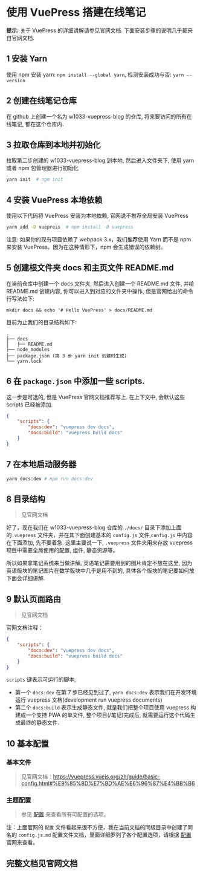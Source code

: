 # 使用 VuePress 搭建在线笔记

**提示:** 关于 VuePress 的详细讲解请参见官网文档. 下面安装步骤的说明几乎都来自官网文档.

## 1 安装 Yarn
使用 npm 安装 yarn: `npm install --global yarn`, 检测安装成功与否: `yarn --version`

## 2 创建在线笔记仓库

在 github 上创建一个名为 w1033-vuepress-blog 的仓库, 将来要访问的所有在线笔记, 都在这个仓库内.

## 3 拉取仓库到本地并初始化

拉取第二步创建的 w1033-vuepress-blog 到本地, 然后进入文件夹下, 使用 yarn 或者 npm 包管理器进行初始化

```sh
yarn init  # npm init
```
## 4 安装 VuePress 本地依赖
使用以下代码将 VuePress 安装为本地依赖, 官网说不推荐全局安装 VuePress
```sh
yarn add -D vuepress  # npm install -D vuepress
```
注意: 如果你的现有项目依赖了 webpack 3.x，我们推荐使用 Yarn 而不是 npm 来安装 VuePress。因为在这种情形下，npm 会生成错误的依赖树。

## 5 创建根文件夹 docs 和主页文件 README.md

在当前仓库中创建一个 docs 文件夹, 然后进入创建一个 README.md 文件, 并给 README.md 创建内容, 你可以进入到对应的文件夹中操作, 但是官网给出的命令行写法如下:
```shell
mkdir docs && echo '# Hello VuePress' > docs/README.md
```
目前为止我们的目录结构如下:
```
.
├── docs
│   ├── README.md
├── node_modules
├── package.json (第 3 步 yarn init 创建时生成)
└── yarn.lock
```

## 6 在 `package.json` 中添加一些 scripts. 

这一步是可选的, 但是 VuePress 官网文档推荐写上. 在上下文中, 会默认这些 scripts 已经被添加.
```json
{
    "scripts": {
        "docs:dev": "vuepress dev docs",
        "docs:build": "vuepress build docs"
    }
}
```

## 7 在本地启动服务器
```sh
yarn docs:dev # npm run docs:dev
```

## 8 目录结构

> 见官网文档

好了，现在我们在 w1033-vuepress-blog 仓库的 `./docs/` 目录下添加上面的`.vuepress` 文件夹，并在其下面创建基本的 `config.js` 文件,`config.js` 中内容在下面添加, 先不要着急. 这里主要说一下, `.vuepress` 文件夹用来存放 vuepress 项目中需要全局使用的配置, 组件, 静态资源等。

所以如果拿笔记系统来当做讲解, 英语笔记需要用到的图片肯定不放在这里, 因为英语版块的笔记图片在数学版块中几乎是用不到的, 具体各个版块的笔记要如何放下面会详细讲解.

## 9 默认页面路由
> 见官网文档 

官网文档注释：
```json
{
    "scripts": {
        "docs:dev": "vuepress dev docs",
        "docs:build": "vuepress build docs"
    }
}
```
`scripts` 键表示可运行的脚本, 
- 第一个 `docs:dev` 在第 7 步已经见到过了, `yarn docs:dev` 表示我们在开发环境运行 vuepress 文档(development run vuepress documents)
- 第二个 `docs:build` 表示生成静态文件, 就是我们把整个项目使用 vuepress 构建成一个支持 PWA 的单文件, 整个项目(/笔记)完成后, 就需要运行这个代码生成最终的静态文件.



## 10 基本配置

### 基本文件
> 见官网文档：https://vuepress.vuejs.org/zh/guide/basic-config.html#%E9%85%8D%E7%BD%AE%E6%96%87%E4%BB%B6

### 主题配置

> 参见 [配置](https://vuepress.vuejs.org/zh/config/) 来查看所有可配置的选项。

注：上面官网的 `配置` 文件看起来很不方便，我在当前文档的同级目录中创建了同名的 `config.js.md` 配置文件文档，里面详细罗列了各个配置选项，请根据  [配置](https://vuepress.vuejs.org/zh/config/) 官网来查看。





## 完整文档见官网文档

